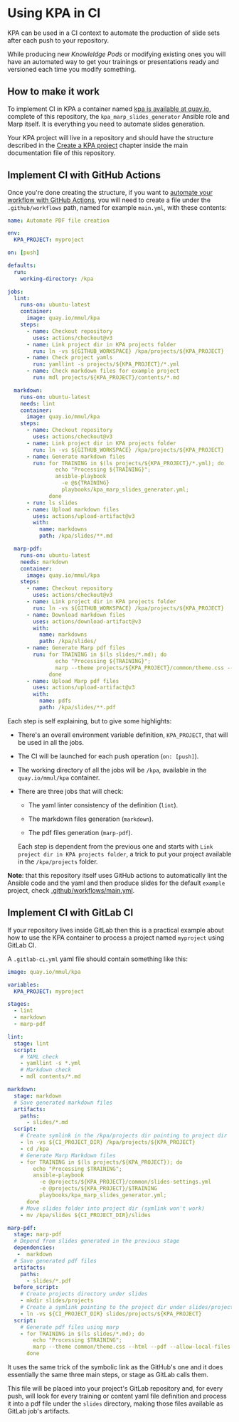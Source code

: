 # Using KPA in CI

KPA can be used in a CI context to automate the production of slide sets after each push to your repository.

While producing new *Knowleldge Pods* or modifying existing ones you will have an automated way to get your trainings or presentations ready and versioned each time you modify something.

## How to make it work

To implement CI in KPA a container named [kpa is available at quay.io](https://quay.io/repository/mmul/), complete of this repository, the `kpa_marp_slides_generator` Ansible role and Marp itself. It is everything you need to automate slides generation.

Your KPA project will live in a repository and should have the structure described in the [Create a KPA project](https://github.com/mmul-it/kpa/#create-a-kpa-project) chapter inside the main documentation file of this repository.

## Implement CI with GitHub Actions

Once you're done creating the structure, if you want to [automate your workflow with GitHub Actions](https://github.com/features/actions), you will need to create a file under the `.github/workflows` path, named for example `main.yml`, with these contents:

```yaml
name: Automate PDF file creation

env:
  KPA_PROJECT: myproject

on: [push]

defaults:
  run:
    working-directory: /kpa

jobs:
  lint:
    runs-on: ubuntu-latest
    container:
      image: quay.io/mmul/kpa
    steps:
      - name: Checkout repository
        uses: actions/checkout@v3
      - name: Link project dir in KPA projects folder
        run: ln -vs ${GITHUB_WORKSPACE} /kpa/projects/${KPA_PROJECT}
      - name: Check project yamls
        run: yamllint -s projects/${KPA_PROJECT}/*.yml
      - name: Check markdown files for example project                          
        run: mdl projects/${KPA_PROJECT}/contents/*.md

  markdown:
    runs-on: ubuntu-latest
    needs: lint
    container:
      image: quay.io/mmul/kpa
    steps:
      - name: Checkout repository
        uses: actions/checkout@v3
      - name: Link project dir in KPA projects folder
        run: ln -vs ${GITHUB_WORKSPACE} /kpa/projects/${KPA_PROJECT}
      - name: Generate markdown files
        run: for TRAINING in $(ls projects/${KPA_PROJECT}/*.yml); do
               echo "Processing ${TRAINING}";
               ansible-playbook
                 -e @${TRAINING}
                 playbooks/kpa_marp_slides_generator.yml;
             done
      - run: ls slides
      - name: Upload markdown files
        uses: actions/upload-artifact@v3
        with:
          name: markdowns
          path: /kpa/slides/**.md

  marp-pdf:
    runs-on: ubuntu-latest
    needs: markdown
    container:
      image: quay.io/mmul/kpa
    steps:
      - name: Checkout repository
        uses: actions/checkout@v3
      - name: Link project dir in KPA projects folder
        run: ln -vs ${GITHUB_WORKSPACE} /kpa/projects/${KPA_PROJECT}
      - name: Download markdown files
        uses: actions/download-artifact@v3
        with:
          name: markdowns
          path: /kpa/slides/
      - name: Generate Marp pdf files
        run: for TRAINING in $(ls slides/*.md); do
               echo "Processing ${TRAINING}";
               marp --theme projects/${KPA_PROJECT}/common/theme.css --html --pdf --allow-local-files ${TRAINING};
             done
      - name: Upload Marp pdf files
        uses: actions/upload-artifact@v3
        with:
          name: pdfs
          path: /kpa/slides/**.pdf
```

Each step is self explaining, but to give some highlights:

- There's an overall environment variable definition, `KPA_PROJECT`, that will be used in all the jobs.

- The CI will be launched for each push operation (`on: [push]`).

- The working directory of all the jobs will be `/kpa`, available in the `quay.io/mmul/kpa` container.

- There are three  jobs that will check:
  
  - The yaml linter consistency of the definition (`lint`).
  
  - The markdown files generation (`markdown`).
  
  - The pdf files generation (`marp-pdf`).
  
  Each step is dependent from the previous one and starts with `Link project dir in KPA projects folder`, a trick to put your project available in the `/kpa/projects` folder.

**Note**: that this repository itself uses GitHub actions to automatically lint the Ansible code and the yaml and then produce slides for the default `example` project, check [.github/workflows/main.yml](.github/workflows/main.yml).

## Implement CI with GitLab CI

If your repository lives inside GitLab then this is a practical example about how to use the KPA container to process a project named `myproject` using GitLab CI.

A `.gitlab-ci.yml` yaml file should contain something like this:

```yaml
image: quay.io/mmul/kpa

variables:
  KPA_PROJECT: myproject

stages:
  - lint
  - markdown
  - marp-pdf

lint:
  stage: lint
  script:
    # YAML check
    - yamllint -s *.yml
    # Markdown check
    - mdl contents/*.md

markdown:
  stage: markdown
  # Save generated markdown files
  artifacts:
    paths:
      - slides/*.md
  script:
    # Create symlink in the /kpa/projects dir pointing to project dir
    - ln -vs ${CI_PROJECT_DIR} /kpa/projects/${KPA_PROJECT}
    - cd /kpa
    # Generate Marp Markdown files
    - for TRAINING in $(ls projects/${KPA_PROJECT}); do
        echo "Processing $TRAINING";
        ansible-playbook
          -e @projects/${KPA_PROJECT}/common/slides-settings.yml
          -e @projects/${KPA_PROJECT}/$TRAINING
          playbooks/kpa_marp_slides_generator.yml;
      done
    # Move slides folder into project dir (symlink won't work)
    - mv /kpa/slides ${CI_PROJECT_DIR}/slides

marp-pdf:
  stage: marp-pdf
  # Depend from slides generated in the previous stage
  dependencies:
   -  markdown
  # Save generated pdf files
  artifacts:
    paths:
      - slides/*.pdf
  before_script:
    # Create projects directory under slides
    - mkdir slides/projects
    # Create a symlink pointing to the project dir under slides/projects
    - ln -vs ${CI_PROJECT_DIR} slides/projects/${KPA_PROJECT}
  script:
    # Generate pdf files using marp
    - for TRAINING in $(ls slides/*.md); do
        echo "Processing $TRAINING";
        marp --theme common/theme.css --html --pdf --allow-local-files $TRAINING;
      done
```

It uses the same trick of the symbolic link as the GitHub's one and it does essentially the same three main steps, or stage as GitLab calls them.

This file will be placed into your project's GitLab repository and, for every push, will look for every training or content yaml file definition and process it into a pdf file under the `slides` directory, making those files available as GitLab job's artifacts.
